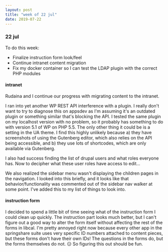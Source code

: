 ```yaml
---
layout: post
title: "week of 22 jul"
date: 2019-07-22
---
```


### 22 jul 

To do this week:
- Finalize instruction form look/feel
- Continue intranet content migration
- Fix my docker container so I can test the LDAP plugin with the correct PHP modules

#### intranet

Rudaina and I continue our progress with migrating content to the intranet. 

I ran into yet another WP REST API interference with a plugin. I really don't want to try to diagnose this on appsdev as I'm assuming it's an outdated plugin or something similar that's blocking the API. I tested the same plugin on my localhost version with no problem, so it probably has something to do with version 5.1 of WP on PHP 5.5. The only other thing it could be is a setting in the UA theme. I find this highly unlikely because a) they have screenshots of using the Gutenberg editor, which also relies on the API being accessible, and b) they use lots of shortcodes, which are only available via Gutenberg. 

I also had success finding the list of drupal users and what roles everyone has. Now to decipher what these user roles have access to edit...

We also realized the sidebar menu wasn't displaying the children pages in the navigation. I looked into this briefly, and it looks like that behavior/functionality was commented out of the sidebar nav walker at some point. I've added this to my list of things to look into.

#### instruction form

I decided to spend a little bit of time seeing what of the instruction form I could clean up quickly. The instruction part looks much better, but I can't figure out a good way to alter the form itself without affecting the rest of the forms in libcal. I'm pretty annoyed right now because every other app in the springshare suite uses very specific ID numbers attached to content pieces, but these forms don't have their own IDs! The questions in the forms do, but the forms themselves do not. :expressionless: So figuring this out should be fun.


